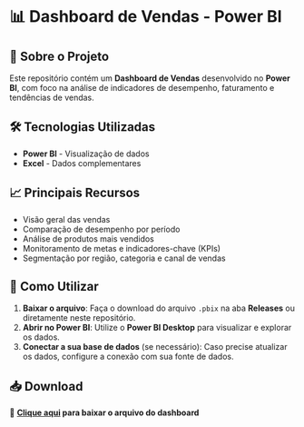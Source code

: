 # 📊 Dashboard de Vendas - Power BI

## 📌 Sobre o Projeto
Este repositório contém um **Dashboard de Vendas** desenvolvido no **Power BI**, com foco na análise de indicadores de desempenho, faturamento e tendências de vendas.

## 🛠️ Tecnologias Utilizadas
- **Power BI** - Visualização de dados
- **Excel** - Dados complementares

## 📈 Principais Recursos
- Visão geral das vendas
- Comparação de desempenho por período
- Análise de produtos mais vendidos
- Monitoramento de metas e indicadores-chave (KPIs)
- Segmentação por região, categoria e canal de vendas

## 🚀 Como Utilizar
1. **Baixar o arquivo**: Faça o download do arquivo `.pbix` na aba **Releases** ou diretamente neste repositório.
2. **Abrir no Power BI**: Utilize o **Power BI Desktop** para visualizar e explorar os dados.
3. **Conectar a sua base de dados** (se necessário): Caso precise atualizar os dados, configure a conexão com sua fonte de dados.

## 📥 Download
🔗 **[Clique aqui](./dashboard.pbix) para baixar o arquivo do dashboard**




